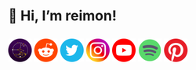 # 👋 Hi, I’m reimon!

## [![FM](icons/fm.png)](https://franjainfounlp.ar/ "Franja Morada Informática UNLP") [![Reddit](icons/reddit.png)](https://www.reddit.com/user/yonosedondevoy "Reddit") [![Twitter](icons/twitter.png)](https://twitter.com/yonosedondevoy "Twitter") [![Instagram](icons/instagram.png)](https://instagram.com/yonosedondevoy "Instagram") [![Youtube](icons/youtube.png)](https://www.youtube.com/@reimnet "YouTube") [![Spotify](icons/spotify.png)](https://open.spotify.com/user/11134995765 "Spotify") [![Pinterest](icons/pinterest.png)](https://pinterest.com/yonosedondevoy "Pinterest")
